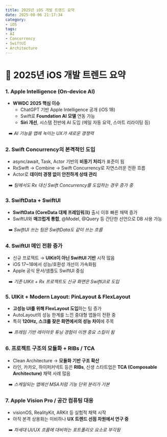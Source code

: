 ```yaml
---
title: 2025년 iOS 개발 트렌드 요약
date: 2025-08-06 21:17:34
category: 
- iOS
tags:
- AI
- Concurrency
- SwiftUI
- Architecture
---
```


# 🚀 2025년 iOS 개발 트렌드 요약
### 1. Apple Intelligence (On-device AI)
* **WWDC 2025 핵심 이슈**
  * ChatGPT 기반 Apple Intelligence 공개 (iOS 18)
  * Swift로 **Foundation AI 모델** 연동 가능
  * **Siri 개선**, 시스템 전반에 AI 도입 (메일 자동 요약, 스마트 리라이팅 등)

⠀➡️ *AI 기능을 앱에 녹이는 UX가 새로운 경쟁력*

### 2. Swift Concurrency의 본격적인 도입
* async/await, Task, Actor 기반의 **비동기 처리**가 표준이 됨
* RxSwift → Combine → Swift Concurrency로 자연스러운 전환 흐름
* Actor로 **데이터 경쟁 없이 안전하게 상태 관리**

⠀➡️ *팀에서도 Rx 대신 Swift Concurrency를 도입하는 경우 증가 중*

### 3. SwiftData + SwiftUI
* **SwiftData (CoreData 대체 프레임워크)** 출시 이후 빠른 채택 증가
* SwiftUI와 **매끄럽게 통합**, @Model, @Query 등 간단한 선언으로 DB 사용 가능

⠀➡️ *SwiftUI 쓰는 팀은 SwiftData도 같이 쓰는 흐름*

### 4. SwiftUI 메인 전환 증가
* 신규 프로젝트 → **UIKit이 아닌 SwiftUI 기반** 시작 많음
* iOS 17~18에서 성능/호환성 개선이 가속화됨
* Apple 공식 문서/샘플도 SwiftUI 중심

⠀➡️ *기존 UIKit + Rx 프로젝트도 신규 화면은 SwiftUI로 도입*

### 5. UIKit + Modern Layout: PinLayout & FlexLayout
* **고성능 UI를 위해 FlexLayout 도입**하는 팀 증가
* AutoLayout의 성능 한계를 느낀 중대형 앱들이 전환 중
* 특히 **120Hz, 스크롤 잦은 화면에서의 성능 차이**에 주목

⠀➡️ *프레임 기반 레이아웃 튜닝 경험이 이젠 중요 스킬이 됨*

### 6. 프로젝트 구조의 모듈화 + RIBs / TCA
* Clean Architecture → **모듈화 기반 구조 확산**
* 라인, 카카오, 하이퍼커넥트 등은 **RIBs**, 신생 스타트업은 **TCA (Composable Architecture)** 채택 사례 많음

⠀➡️ *스케일되는 앱에선 MSA처럼 기능 단위 분리가 기본*

### 7. Apple Vision Pro / 공간 컴퓨팅 대응
* visionOS, RealityKit, ARKit 등 실험적 채택 시작
* 아직 본격 상용화는 미비하나 **UX 트렌드 선점 차원에서 연구 중**

⠀➡️ *차세대 UI/UX 흐름에 대비하는 포트폴리오 요소로 부각됨*
